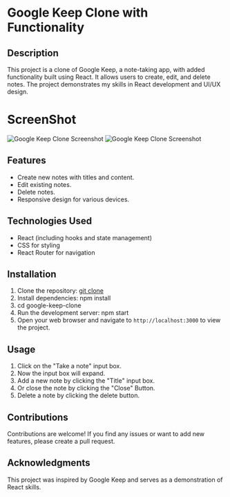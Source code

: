# Google Keep Clone with Functionality

## Description

This project is a clone of Google Keep, a note-taking app, with added functionality built using React. It allows users to create, edit, and delete notes. The project demonstrates my skills in React development and UI/UX design.

# ScreenShot

![Google Keep Clone Screenshot](https://github.com/Gaya3Ramesh/Google-Keep/assets/89316721/3dd3e655-200b-4ff3-9d82-c295c341cf35)
![Google Keep Clone Screenshot](https://github.com/Gaya3Ramesh/Google-Keep/assets/89316721/cfed2b5d-66cd-4712-b3a8-c19db62bd591)

## Features

- Create new notes with titles and content.
- Edit existing notes.
- Delete notes.
- Responsive design for various devices.

## Technologies Used

- React (including hooks and state management)
- CSS for styling
- React Router for navigation

## Installation

1. Clone the repository: [git clone](https://github.com/Gaya3Ramesh/Google-Keep-Website.git)
2. Install dependencies: npm install
3. cd google-keep-clone
4. Run the development server: npm start
5. Open your web browser and navigate to `http://localhost:3000` to view the project.

## Usage

1. Click on the "Take a note" input box.
2. Now the input box will expand.
1. Add a new note by clicking the "Title" input box.
2. Or close the note by clicking the "Close" Button.
3. Delete a note by clicking the delete button.

## Contributions

Contributions are welcome! If you find any issues or want to add new features, please create a pull request.

## Acknowledgments

This project was inspired by Google Keep and serves as a demonstration of React skills.
